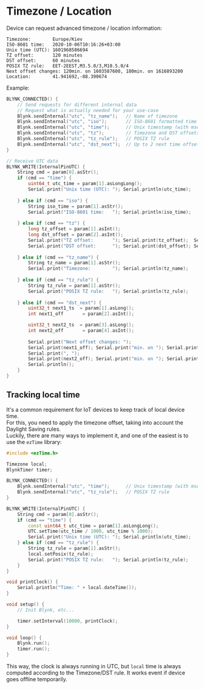 # Timezone / Location

Device can request advanced timezone / location information:

```text
Timezone:        Europe/Kiev
ISO-8601 time:   2020-10-06T10:16:26+03:00
Unix time (UTC): 1601968586694
TZ offset:       120 minutes
DST offset:      60 minutes
POSIX TZ rule:   EET-2EEST,M3.5.0/3,M10.5.0/4
Next offset changes: 120min. on 1603587600, 180min. on 1616893200
Location:        41.941692,-88.390674
```

Example:

```cpp
BLYNK_CONNECTED() {
    // Send requests for different internal data
    // Request what is actually needed for your use-case
    Blynk.sendInternal("utc", "tz_name");   // Name of timezone
    Blynk.sendInternal("utc", "iso");       // ISO-8601 formatted time
    Blynk.sendInternal("utc", "time");      // Unix timestamp (with msecs)
    Blynk.sendInternal("utc", "tz");        // Timezone and DST offsets
    Blynk.sendInternal("utc", "tz_rule");   // POSIX TZ rule
    Blynk.sendInternal("utc", "dst_next");  // Up to 2 next time offset changes (due to DST)
}

// Receive UTC data
BLYNK_WRITE(InternalPinUTC) {
    String cmd = param[0].asStr();
    if (cmd == "time") {
        uint64_t utc_time = param[1].asLongLong();
        Serial.print("Unix time (UTC): "); Serial.println(utc_time);
        
    } else if (cmd == "iso") {
        String iso_time = param[1].asStr();
        Serial.print("ISO-8601 time:   "); Serial.println(iso_time);
        
    } else if (cmd == "tz") {
        long tz_offset = param[1].asInt();
        long dst_offset = param[2].asInt();
        Serial.print("TZ offset:       "); Serial.print(tz_offset);  Serial.println(" minutes");
        Serial.print("DST offset:      "); Serial.print(dst_offset); Serial.println(" minutes");
    
    } else if (cmd == "tz_name") {
        String tz_name = param[1].asStr();
        Serial.print("Timezone:        "); Serial.println(tz_name);
    
    } else if (cmd == "tz_rule") {
        String tz_rule = param[1].asStr(); 
        Serial.print("POSIX TZ rule:   "); Serial.println(tz_rule);
   
    } else if (cmd == "dst_next") {
        uint32_t next1_ts  = param[1].asLong();
        int next1_off       = param[2].asInt();

        uint32_t next2_ts  = param[3].asLong();
        int next2_off       = param[4].asInt();
        
        Serial.print("Next offset changes: ");
        Serial.print(next1_off); Serial.print("min. on "); Serial.print(next1_ts);
        Serial.print(", ");
        Serial.print(next2_off); Serial.print("min. on "); Serial.print(next2_ts);
        Serial.println();
    }
}
```

## Tracking local time

It's a common requirement for IoT devices to keep track of local device time.  
For this, you need to apply the timezone offset, taking into account the Daylight Saving rules.  
Luckily, there are many ways to implement it, and one of the easiest is to use the `ezTime` library:

```cpp
#include <ezTime.h>

Timezone local;
BlynkTimer timer;

BLYNK_CONNECTED() {
    Blynk.sendInternal("utc", "time");      // Unix timestamp (with msecs)
    Blynk.sendInternal("utc", "tz_rule");   // POSIX TZ rule
}

BLYNK_WRITE(InternalPinUTC) {
    String cmd = param[0].asStr();
    if (cmd == "time") {
        const uint64_t utc_time = param[1].asLongLong();
        UTC.setTime(utc_time / 1000, utc_time % 1000);
        Serial.print("Unix time (UTC): "); Serial.println(utc_time);
    } else if (cmd == "tz_rule") {
        String tz_rule = param[1].asStr();
        local.setPosix(tz_rule);
        Serial.print("POSIX TZ rule:   "); Serial.println(tz_rule);
    }
}

void printClock() {
    Serial.println("Time: " + local.dateTime());
}

void setup() {
    // Init Blynk, etc...

    timer.setInterval(10000, printClock);
}

void loop() {
    Blynk.run();
    timer.run();
}
```

This way, the clock is always running in UTC, but `local` time is always computed according to the Timezone/DST rule.
It works event if device goes offline temporarily.
